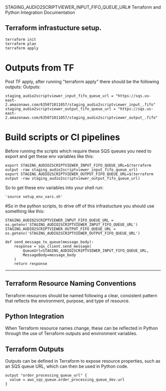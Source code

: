 STAGING_AUDIO2SCRIPTVIEWER_INPUT_FIFO_QUEUE_URL# Terraform and Python Integration Documentation 

## Terraform infrastucture setup.

```console
terraform init
terraform plan
terraform apply
```

# Outputs from TF
Post TF apply, after running "terraform apply" there should be the following outputs:
Outputs:

```console
staging_audio2scriptviewer_input_fifo_queue_url = "https://sqs.us-east-2.amazonaws.com/635071011057/staging_audio2scriptviewer_input_.fifo"
staging_audio2scriptviewer_output_fifo_queue_url = "https://sqs.us-east-2.amazonaws.com/635071011057/staging_audio2scriptviewer_output_.fifo"
```

# Build scripts or CI pipelines
Before running the scripts which require these SQS queues you need to export and get these env variables like this:

```console
export STAGING_AUDIO2SCRIPTVIEWER_INPUT_FIFO_QUEUE_URL=$(terraform output -raw staging_audio2scriptviewer_input_fifo_queue_url)
export STAGING_AUDIO2SCRIPTVIEWER_OUTPUT_FIFO_QUEUE_URL=$(terraform output -raw staging_audio2scriptviewer_output_fifo_queue_url)
```

So to get these env variables into your shell run:
```console
'source setup_env_vars.sh'
```

#So in the python scripts, to drive off of this infrastucture you should use something like this:
```console
STAGING_AUDIO2SCRIPTVIEWER_INPUT_FIFO_QUEUE_URL = os.getenv('STAGING_AUDIO2SCRIPTVIEWER_INPUT_FIFO_QUEUE_URL')
STAGING_AUDIO2SCRIPTVIEWER_OUTPUT_FIFO_QUEUE_URL = os.getenv('STAGING_AUDIO2SCRIPTVIEWER_OUTPUT_FIFO_QUEUE_URL')

def send_message_to_queue(message_body):
    response = sqs_client.send_message(
        QueueUrl=STAGING_AUDIO2SCRIPTVIEWER_INPUT_FIFO_QUEUE_URL,
        MessageBody=message_body
    )
    return response
```

---
## Terraform Resource Naming Conventions
Terraform resources should be named following a clear, consistent pattern that reflects the environment, purpose, and type of resource. 

## Python Integration
When Terraform resource names change, these can be reflected in Python through the use of Terraform outputs and environment variables.

## Terraform Outputs
Outputs can be defined in Terraform to expose resource properties, such as an SQS queue URL, which can then be used in Python code.

```hcl
output "order_processing_queue_url" {
  value = aws_sqs_queue.order_processing_queue_dev.url
}

